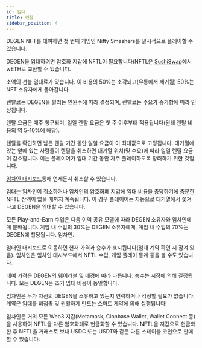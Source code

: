 ```yaml
---
id: 임대
title: 렌탈
sidebar_position: 4
---
```


DEGEN NFT를 대여하면 첫 번째 게임인 Nifty Smashers를 일시적으로 플레이할 수 있습니다.

DEGEN을 임대하려면 암호화 지갑에 NFTL이 필요합니다(NFTL은 [SushiSwap](https://sushi.com/)에서 wETH로 교환할 수 있습니다.

소액의 선불 임대료가 있습니다. 이 비용의 50%는 소각되고(유통에서 제거됨) 50%는 NFT 소유자에게 돌아갑니다.

렌탈료는 DEGEN을 빌리는 인원수에 따라 결정되며, 렌탈료는 수요가 증가함에 따라 인상됩니다.

렌탈 요금은 매주 청구되며, 일일 렌탈 요금은 첫 주 이후부터 적용됩니다(원래 렌탈 비용의 약 5-10%에 해당).

렌탈을 확인하면 남은 렌탈 기간 동안 일일 요금이 이 최대값으로 고정됩니다. 대기열에 있는 앞에 있는 사람들이 렌탈을 취소하면 대기열 위치(및 수요)에 따라 일일 렌탈 요금이 감소합니다. 이는 플레이어가 임대 기간 동안 자주 플레이하도록 장려하기 위한 것입니다.

[임차인 대시보드](https://niftyleague.com/profile)통해 언제든지 취소할 수 있습니다.

임대는 임차인이 취소하거나 임차인의 암호화폐 지갑에 임대 비용을 충당하기에 충분한 NFTL 잔액이 없을 때까지 계속됩니다. 이 경우 플레이어는 자동으로 대기열에서 쫓겨나고 DEGEN을 임대할 수 있습니다.

모든 Play-and-Earn 수입은 다음 이익 공유 모델에 따라 DEGEN 소유자와 임차인에게 분배됩니다. 게임 내 수입의 30%는 DEGEN 소유자에게, 게임 내 수입의 70%는 DEGEN에 할당됩니다. 임차인.

임대인 대시보드로 이동하면 현재 가격과 승수가 표시됩니다(임대 계약 확인 시 잠겨 있음). 임차인은 임차인 대시보드에서 NFTL 수입, 게임 플레이 통계 등을 볼 수도 있습니다.

대여 가격은 DEGEN의 웨어러블 및 배경에 따라 다릅니다. 승수는 시장에 의해 결정됩니다. 모든 DEGEN은 초기 임대 비용이 동일합니다.

임차인은 누가 자신의 DEGEN을 소유하고 있는지 연락하거나 걱정할 필요가 없습니다. 계약은 임대를 비접촉 및 원활하게 만드는 스마트 계약에 의해 실행됩니다!

임차인은 거의 모든 Web3 지갑(Metamask, Cionbase Wallet, Wallet Connect 등)을 사용하여 NFTL을 다른 암호화폐로 현금화할 수 있습니다. NFTL을 지갑으로 현금화한 후 NFTL을 거래소로 보내 USDC 또는 USDT와 같은 다른 스테이블 코인으로 판매할 수 있습니다.
